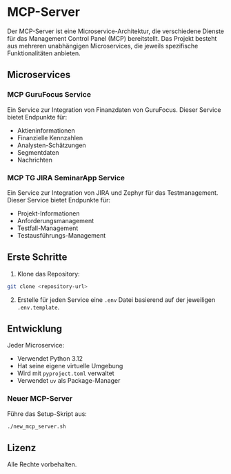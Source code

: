 # MCP-Server

Der MCP-Server ist eine Microservice-Architektur, die verschiedene Dienste für das Management Control Panel (MCP) bereitstellt. Das Projekt besteht aus mehreren unabhängigen Microservices, die jeweils spezifische Funktionalitäten anbieten.

## Microservices

### MCP GuruFocus Service
Ein Service zur Integration von Finanzdaten von GuruFocus. Dieser Service bietet Endpunkte für:
- Aktieninformationen
- Finanzielle Kennzahlen
- Analysten-Schätzungen
- Segmentdaten
- Nachrichten

### MCP TG JIRA SeminarApp Service
Ein Service zur Integration von JIRA und Zephyr für das Testmanagement. Dieser Service bietet Endpunkte für:
- Projekt-Informationen
- Anforderungsmanagement
- Testfall-Management
- Testausführungs-Management

## Erste Schritte

1. Klone das Repository:
```bash
git clone <repository-url>
```

2. Erstelle für jeden Service eine `.env` Datei basierend auf der jeweiligen `.env.template`.

## Entwicklung

Jeder Microservice:
- Verwendet Python 3.12
- Hat seine eigene virtuelle Umgebung
- Wird mit `pyproject.toml` verwaltet
- Verwendet `uv` als Package-Manager

### Neuer MCP-Server

Führe das Setup-Skript aus:
```bash
./new_mcp_server.sh
```

## Lizenz

Alle Rechte vorbehalten. 